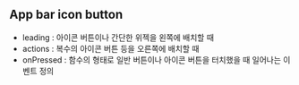 ## App bar icon button
- leading : 아이콘 버튼이나 간단한 위젝을 왼쪽에 배치할 때
- actions : 복수의 아이콘 버튼 등을 오른쪽에 배치할 때
- onPressed : 함수의 형태로 일반 버튼이나 아이콘 버튼을 터치했을 때 일어나는 이벤트 정의
